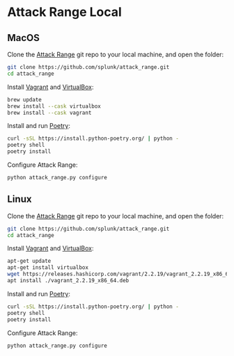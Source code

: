 # Attack Range Local

## MacOS
Clone the [Attack Range]() git repo to your local machine, and open the folder:
````bash
git clone https://github.com/splunk/attack_range.git
cd attack_range
````

Install [Vagrant](https://www.vagrantup.com/) and [VirtualBox](https://www.virtualbox.org/):
````bash
brew update
brew install --cask virtualbox
brew install --cask vagrant
````

Install and run [Poetry](https://github.com/python-poetry/poetry):
````bash
curl -sSL https://install.python-poetry.org/ | python -
poetry shell
poetry install
````

Configure Attack Range:
````bash
python attack_range.py configure
````

## Linux
Clone the [Attack Range]() git repo to your local machine, and open the folder:
````bash
git clone https://github.com/splunk/attack_range.git
cd attack_range
````

Install [Vagrant](https://www.vagrantup.com/) and [VirtualBox](https://www.virtualbox.org/):
````bash
apt-get update
apt-get install virtualbox
wget https://releases.hashicorp.com/vagrant/2.2.19/vagrant_2.2.19_x86_64.deb
apt install ./vagrant_2.2.19_x86_64.deb
````

Install and run [Poetry](https://github.com/python-poetry/poetry):
````bash
curl -sSL https://install.python-poetry.org/ | python -
poetry shell
poetry install
````

Configure Attack Range:
````bash
python attack_range.py configure
````
